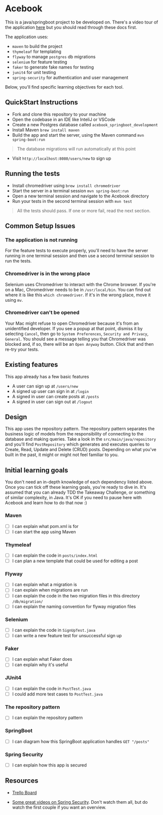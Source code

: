 # Acebook

This is a java/springboot project to be developed on.  There's a video tour of the application [here](https://youtu.be/L1Zi9WOJ6xg) but you should read through these docs first.

The application uses:
  - `maven` to build the project
  - `thymeleaf` for templating
  - `flyway` to manage `postgres` db migrations
  - `selenium` for feature testing
  - `faker` to generate fake names for testing
  - `junit4` for unit testing
  - `spring-security` for authentication and user management
  
Below, you'll find specific learning objectives for each tool.

## QuickStart Instructions

- Fork and clone this repository to your machine
- Open the codebase in an IDE like InteliJ or VSCode
- Create a new Postgres database called `acebook_springboot_development`
- Install Maven `brew install maven`
- Build the app and start the server, using the Maven command `mvn spring-boot:run`
> The database migrations will run automatically at this point
- Visit `http://localhost:8080/users/new` to sign up

## Running the tests

- Install chromedriver using `brew install chromedriver`
- Start the server in a terminal session `mvn spring-boot:run`
- Open a new terminal session and navigate to the Acebook directory
- Run your tests in the second terminal session with `mvn test`

> All the tests should pass. If one or more fail, read the next section.

## Common Setup Issues

### The application is not running

For the feature tests to execute properly, you'll need to have the server running in one terminal session and then use a second terminal session to run the tests.

### Chromedriver is in the wrong place

Selenium uses Chromedriver to interact with the Chrome browser. If you're on a Mac, Chromedriver needs to be in `/usr/local/bin`. You can find out where it is like this `which chromedriver`. If it's in the wrong place, move it using `mv`.

### Chromedriver can't be opened

Your Mac might refuse to open Chromedriver because it's from an unidentified developer. If you see a popup at that point, dismiss it by selecting `Cancel`, then go to `System Preferences`, `Security and Privacy`, `General`. You should see a message telling you that Chromedriver was blocked and, if so, there will be an `Open Anyway` button. Click that and then re-try your tests.

## Existing features

This app already has a few basic features
* A user can sign up at `/users/new`
* A signed up user can sign in at `/login`
* A signed in user can create posts at `/posts`
* A signed in user can sign out at `/logout`

## Design

This app uses the repository pattern. The repository pattern separates the business logic of models from the responsibility of connecting to the database and making queries. Take a look in the `src/main/java/repository` and you'll find `PostRepository` which generates and executes queries to Create, Read, Update and Delete (CRUD) posts. Depending on what you've built in the past, it might or might not feel familiar to you.

## Initial learning goals

You don't need an in-depth knowledge of each dependency listed above. Once you can tick off these learning goals,
you're ready to dive in.  It's assumed that you can already TDD the Takeaway Challenge, or something of similar
complexity, in Java. It's OK if you need to pause here with Acebook and learn how to do that now :)

### Maven
- [ ] I can explain what pom.xml is for
- [ ] I can start the app using Maven

### Thymeleaf
- [ ] I can explain the code in `posts/index.html`
- [ ] I can plan a new template that could be used for editing a post

### Flyway
- [ ] I can explain what a migration is
- [ ] I can explain when migrations are run
- [ ] I can explain the code in the two migration files in this directory `/db/migration/`
- [ ] I can explain the naming convention for flyway migration files

### Selenium
- [ ] I can explain the code in `SignUpTest.java`
- [ ] I can write a new feature test for unsuccessful sign up

### Faker
- [ ] I can explain what Faker does
- [ ] I can explain why it's useful

### JUnit4
- [ ] I can explain the code in `PostTest.java`
- [ ] I could add more test cases to `PostTest.java`

### The repository pattern
- [ ] I can explain the repository pattern

### SpringBoot
- [ ] I can diagram how this SpringBoot application handles `GET "/posts"`

### Spring Security
- [ ] I can explain how this app is secured

## Resources

* [Trello Board](https://trello.com/b/eFQCQ5Uo/winklevoss)

* [Some great videos on Spring Security](https://www.youtube.com/watch?v=sm-8qfMWEV8&list=PLqq-6Pq4lTTYTEooakHchTGglSvkZAjnE).  Don't watch them all, but do watch the first couple if you want an overview.


